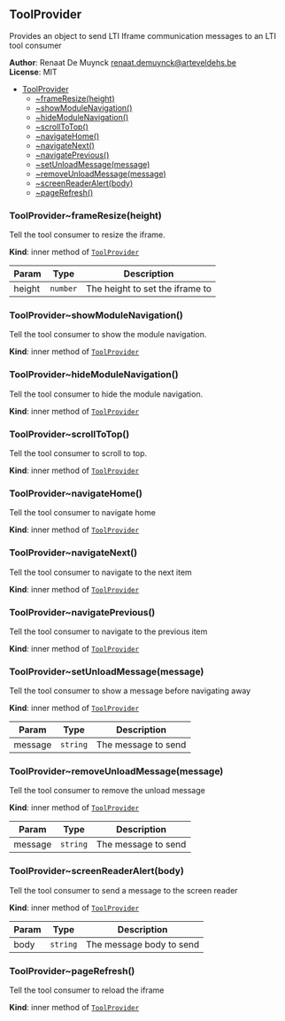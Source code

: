 <a name="module_ToolProvider"></a>

## ToolProvider
Provides an object to send LTI Iframe communication messages to an LTI tool consumer

**Author**: Renaat De Muynck <renaat.demuynck@arteveldehs.be>  
**License**: MIT  

* [ToolProvider](#module_ToolProvider)
    * [~frameResize(height)](#module_ToolProvider..frameResize)
    * [~showModuleNavigation()](#module_ToolProvider..showModuleNavigation)
    * [~hideModuleNavigation()](#module_ToolProvider..hideModuleNavigation)
    * [~scrollToTop()](#module_ToolProvider..scrollToTop)
    * [~navigateHome()](#module_ToolProvider..navigateHome)
    * [~navigateNext()](#module_ToolProvider..navigateNext)
    * [~navigatePrevious()](#module_ToolProvider..navigatePrevious)
    * [~setUnloadMessage(message)](#module_ToolProvider..setUnloadMessage)
    * [~removeUnloadMessage(message)](#module_ToolProvider..removeUnloadMessage)
    * [~screenReaderAlert(body)](#module_ToolProvider..screenReaderAlert)
    * [~pageRefresh()](#module_ToolProvider..pageRefresh)

<a name="module_ToolProvider..frameResize"></a>

### ToolProvider~frameResize(height)
Tell the tool consumer to resize the iframe.

**Kind**: inner method of [<code>ToolProvider</code>](#module_ToolProvider)  

| Param | Type | Description |
| --- | --- | --- |
| height | <code>number</code> | The height to set the iframe to |

<a name="module_ToolProvider..showModuleNavigation"></a>

### ToolProvider~showModuleNavigation()
Tell the tool consumer to show the module navigation.

**Kind**: inner method of [<code>ToolProvider</code>](#module_ToolProvider)  
<a name="module_ToolProvider..hideModuleNavigation"></a>

### ToolProvider~hideModuleNavigation()
Tell the tool consumer to hide the module navigation.

**Kind**: inner method of [<code>ToolProvider</code>](#module_ToolProvider)  
<a name="module_ToolProvider..scrollToTop"></a>

### ToolProvider~scrollToTop()
Tell the tool consumer to scroll to top.

**Kind**: inner method of [<code>ToolProvider</code>](#module_ToolProvider)  
<a name="module_ToolProvider..navigateHome"></a>

### ToolProvider~navigateHome()
Tell the tool consumer to navigate home

**Kind**: inner method of [<code>ToolProvider</code>](#module_ToolProvider)  
<a name="module_ToolProvider..navigateNext"></a>

### ToolProvider~navigateNext()
Tell the tool consumer to navigate to the next item

**Kind**: inner method of [<code>ToolProvider</code>](#module_ToolProvider)  
<a name="module_ToolProvider..navigatePrevious"></a>

### ToolProvider~navigatePrevious()
Tell the tool consumer to navigate to the previous item

**Kind**: inner method of [<code>ToolProvider</code>](#module_ToolProvider)  
<a name="module_ToolProvider..setUnloadMessage"></a>

### ToolProvider~setUnloadMessage(message)
Tell the tool consumer to show a message before navigating away

**Kind**: inner method of [<code>ToolProvider</code>](#module_ToolProvider)  

| Param | Type | Description |
| --- | --- | --- |
| message | <code>string</code> | The message to send |

<a name="module_ToolProvider..removeUnloadMessage"></a>

### ToolProvider~removeUnloadMessage(message)
Tell the tool consumer to remove the unload message

**Kind**: inner method of [<code>ToolProvider</code>](#module_ToolProvider)  

| Param | Type | Description |
| --- | --- | --- |
| message | <code>string</code> | The message to send |

<a name="module_ToolProvider..screenReaderAlert"></a>

### ToolProvider~screenReaderAlert(body)
Tell the tool consumer to send a message to the screen reader

**Kind**: inner method of [<code>ToolProvider</code>](#module_ToolProvider)  

| Param | Type | Description |
| --- | --- | --- |
| body | <code>string</code> | The message body to send |

<a name="module_ToolProvider..pageRefresh"></a>

### ToolProvider~pageRefresh()
Tell the tool consumer to reload the iframe

**Kind**: inner method of [<code>ToolProvider</code>](#module_ToolProvider)  
